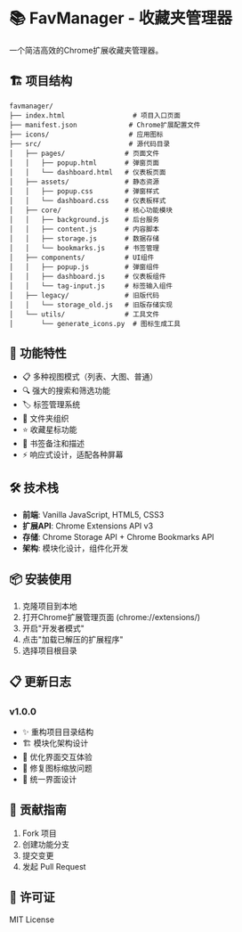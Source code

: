 # 📚 FavManager - 收藏夹管理器

一个简洁高效的Chrome扩展收藏夹管理器。

## 🏗 项目结构

```
favmanager/
├── index.html                 # 项目入口页面
├── manifest.json             # Chrome扩展配置文件
├── icons/                    # 应用图标
├── src/                      # 源代码目录
│   ├── pages/               # 页面文件
│   │   ├── popup.html       # 弹窗页面
│   │   └── dashboard.html   # 仪表板页面
│   ├── assets/              # 静态资源
│   │   ├── popup.css        # 弹窗样式
│   │   └── dashboard.css    # 仪表板样式
│   ├── core/                # 核心功能模块
│   │   ├── background.js    # 后台服务
│   │   ├── content.js       # 内容脚本
│   │   ├── storage.js       # 数据存储
│   │   └── bookmarks.js     # 书签管理
│   ├── components/          # UI组件
│   │   ├── popup.js         # 弹窗组件
│   │   ├── dashboard.js     # 仪表板组件
│   │   └── tag-input.js     # 标签输入组件
│   ├── legacy/              # 旧版代码
│   │   └── storage_old.js   # 旧版存储实现
│   └── utils/               # 工具文件
│       └── generate_icons.py  # 图标生成工具
```

## 🚀 功能特性

- 📋 多种视图模式（列表、大图、普通）
- 🔍 强大的搜索和筛选功能
- 🏷️ 标签管理系统
- 📁 文件夹组织
- ⭐ 收藏星标功能
- 📝 书签备注和描述
- ⚡ 响应式设计，适配各种屏幕

## 🛠 技术栈

- **前端**: Vanilla JavaScript, HTML5, CSS3
- **扩展API**: Chrome Extensions API v3
- **存储**: Chrome Storage API + Chrome Bookmarks API
- **架构**: 模块化设计，组件化开发

## 📦 安装使用

1. 克隆项目到本地
2. 打开Chrome扩展管理页面 (chrome://extensions/)
3. 开启"开发者模式"
4. 点击"加载已解压的扩展程序"
5. 选择项目根目录


## 📋 更新日志

### v1.0.0
- ✨ 重构项目目录结构
- 🏗️ 模块化架构设计
- 🎨 优化界面交互体验
- 🔧 修复图标缩放问题
- 📱 统一界面设计

## 🤝 贡献指南

1. Fork 项目
2. 创建功能分支
3. 提交变更
4. 发起 Pull Request

## 📄 许可证

MIT License